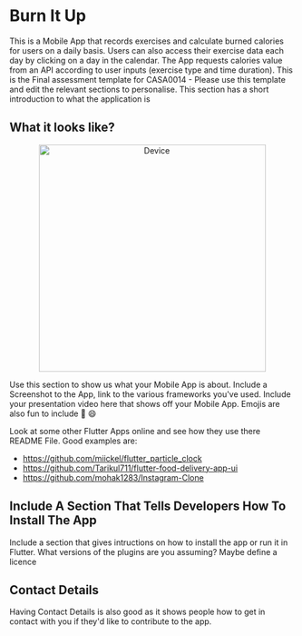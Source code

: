 # Burn It Up

This is a Mobile App that records exercises and calculate burned calories for users on a daily basis. Users can also access their exercise data each day by clicking on a day in the calendar. The App requests calories value from an API according to user inputs (exercise type and time duration). 
This is the Final assessment template for CASA0014 - Please use this template and edit the relevant sections to personalise.
This section has a short introduction to what the application is

## What it looks like?

<p align="center">
<img
src="https://github.com/ucfnnbx/casa0015-mobile-assessment/blob/main/screenshots/Screenshot_1.png" width="400" alt="Device">
</p>

Use this section to show us what your Mobile App is about.   Include a Screenshot to the App, link to the various frameworks you've used. Include your presentation video here that shows off your Mobile App.   Emojis are also fun to include 📱 😄

Look at some other Flutter Apps online and see how they use there README File.  Good examples are:

- https://github.com/miickel/flutter_particle_clock
- https://github.com/Tarikul711/flutter-food-delivery-app-ui    
- https://github.com/mohak1283/Instagram-Clone


## Include A Section That Tells Developers How To Install The App

Include a section that gives intructions on how to install the app or run it in Flutter.  What versions of the plugins are you assuming?  Maybe define a licence

##  Contact Details

Having Contact Details is also good as it shows people how to get in contact with you if they'd like to contribute to the app. 
